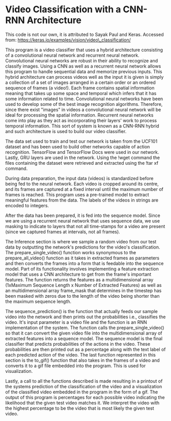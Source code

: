 Video Classification with a CNN-RNN Architecture
================================================

This code is not our own, it is attributed to Sayak Paul and Keras.
Accessed from: https://keras.io/examples/vision/video\_classification/

This program is a video classifier that uses a hybrid architecture
consisting of a convolutional neural network and recurrent neural
network. Convolutional neural networks are robust in their ability to
recognize and classify images. Using a CNN as well as a recurrent neural
network allows this program to handle sequential data and memorize
previous inputs. This hybrid architecture can process videos well as the
input it is given is simply a collection of a set of images arranged in
a certain order or an ordered sequence of frames (a video!). Each frame
contains spatial information meaning that takes up some space and
temporal which infers that it has some information related to time.
Convolutional neural networks have been used to develop some of the best
image recognition algorithms. Therefore, since there exist "images" in
videos a convolutional neural network will be ideal for processing the
spatial information. Recurrent neural networks come into play as they
act as incorporating their layers' work to process temporal information.
This sort of system is known as a CNN-RNN hybrid and such architecture
is used to build our video classifier.

The data set used to train and test our network is taken from the UCF101 dataset and has been used to
build other networks capable of action recognition. TensorFlow and
TensorFlow Docs were used in our network. Lastly, GRU layers are used in
the network. Using the !wget command the files containing the dataset
were retrieved and extracted using the !tar xf command. 

During data preparation, the input data (videos) is standardized before being fed to
the neural network. Each video is cropped around its centre, and its
frames are captured at a fixed interval until the maximum number of
frames is reached. This program uses a pre-trained model to extract
meaningful features from the data. The labels of the videos in strings
are encoded to integers. 

After the data has been prepared, it is fed
into the sequence model. Since we are using a recurrent neural network
that uses sequence data, we use masking to indicate to layers that not
all time-stamps for a video are present (since we captured frames at
intervals, not all frames). 

The Inference section is where we sample a
random video from our test data by outputting the network's predictions
for the video's classification. The prepare\_single\_video() function
works synonymous to the prepare\_all\_video() function as it takes in
extracted frames as parameters and then converts the frames into a form
that is feedable into the sequence model. Part of its functionality
involves implementing a feature extraction model that uses a CNN
architecture to get from the frame's important features. The function
returns the features as a multidimensional array (1xMaximum Sequence
Length x Number of Extracted Features) as well as an multidimensional
array frame\_mask that determines in the timestep has been masked with
zeros due to the length of the video being shorter than the maximum
sequence length. 

The sequence\_prediction() is the function that
actually feeds our sample video into the network and then prints out the
probabilities i.e., classifies the video. It's input parameter is a
video file and the function is an RNN implementation of the system. The
function calls the prepare\_single\_video() so that it can convert the
given video file into the multidimensional array of extracted features
into a sequence model. The sequence model is the final classifier that
predicts probabilities of the actions in the video. These probabilities
are then printed out as a percentage along with the text label of each
predicted action of the video. The last function represented in this
section is the to\_gif() function that also takes in the frames of a
video and converts it to a gif file embedded into the program. This is
used for visualization.

Lastly, a call to all the functions described is
made resulting in a printout of the systems prediction of the
classification of the video and a visualization of the classified video
embedded in the program in the form of a gif. The output of this program
is percentages for each possible video indicating the likelihood that
the given test video matches it. We interpret the video with the highest
percentage to be the video that is most likely the given test video.
